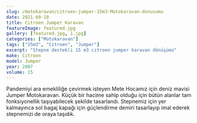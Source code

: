 ```yaml
---
slug: /motokaravan/citroen-jumper-15m3-Motokaravan-donusumu
date: 2021-09-10
title: Citroen Jumper Karavan
featureImage: featured.jpg
gallery: [featured.jpg, 1.jpg]
categories: ["Motokaravan"]
tags: ["15m3", "Citroen", "Jumper"]
excerpt: "Stepne destekli 15 m3 citroen jumper karavan dönüşümü"
make: Citroen
model: Jumper
year: 2007
volume: 15
---
```

Pandemiyi ara emekliliğe çevirmek isteyen Mete Hocamız için deniz mavisi Jumper Motokaravan. Küçük bir hacime sahip olduğu için bütün alanlar tam fonksiyonellik taşıyabilecek şekilde tasarlandı. Stepnemiz için yer kalmayınca sol bagaj kapağı için güçlendirme demiri tasarlayıp imal ederek stepnemizi de oraya taşıdık.